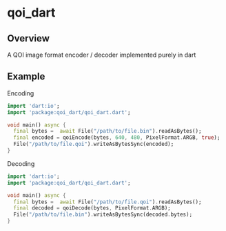 # qoi_dart

## Overview

A QOI image format encoder / decoder implemented purely in dart

## Example

Encoding

```dart
import 'dart:io';
import 'package:qoi_dart/qoi_dart.dart';

void main() async {
  final bytes =  await File("/path/to/file.bin").readAsBytes();
  final encoded = qoiEncode(bytes, 640, 480, PixelFormat.ARGB, true);
  File("/path/to/file.qoi").writeAsBytesSync(encoded);
}
```

Decoding

```dart
import 'dart:io';
import 'package:qoi_dart/qoi_dart.dart';

void main() async {
  final bytes =  await File("/path/to/file.qoi").readAsBytes();
  final decoded = qoiDecode(bytes, PixelFormat.ARGB);
  File("/path/to/file.bin").writeAsBytesSync(decoded.bytes);
}
```